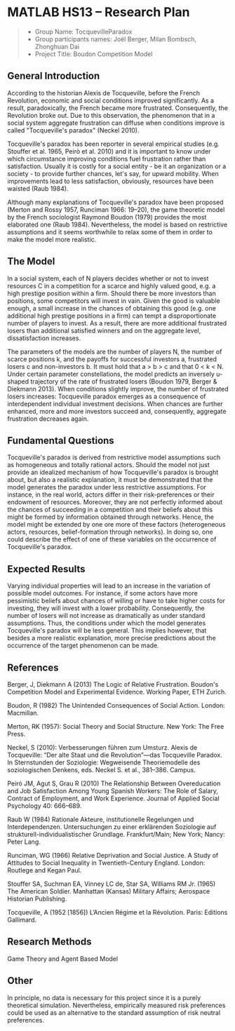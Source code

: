 # MATLAB HS13 – Research Plan

> * Group Name: TocquevilleParadox
> * Group participants names: Joël Berger, Milan Bombsch, Zhonghuan Dai
> * Project Title: Boudon Competition Model

## General Introduction
According to the historian Alexis de Tocqueville, before the French Revolution, economic and social conditions improved significantly. As a result, paradoxically, the French became more frustrated. Consequently, the Revolution broke out. Due to this observation, the phenomenon that in a social system aggregate frustration can diffuse when conditions improve is called "Tocqueville's paradox" (Neckel 2010). 

Tocqueville's paradox has been reporter in several empirical studies (e.g. Stouffer et al. 1965, Peirò et al. 2010) and it is important to know under which circumstance improving conditions fuel frustration rather than satisfaction. Usually it is costly for a social entity - be it an organization or a society - to provide further chances, let's say, for upward mobility. When improvements lead to less satisfaction, obviously, resources have been waisted (Raub 1984).

Although many explanations of Tocqueville's paradox have been proposed (Merton and Rossy 1957, Runciman 1966: 19–20), the game theoretic model by the French sociologist Raymond Boudon (1979) provides the most elaborated one (Raub 1984). Nevertheless, the model is based on restrictive assumptions and it seems worthwhile to relax some of them in order to make the model more realistic.

## The Model
In a social system, each of N players decides whether or not to invest resources C in a competition for a scarce and highly valued good, e.g. a high prestige position within a firm. Should there be more investors than positions, some competitors will invest in vain. Given the good is valuable enough, a small increase in the chances of obtaining this good (e.g. one additional high prestige positions in a firm) can tempt a disproportionate number of players to invest. As a result, there are more additional frustrated losers than additional satisfied winners and on the aggregate level, dissatisfaction increases.

The parameters of the models are the number of players N, the number of scarce positions k, and the payoffs for successful investors a, frustrated losers c and non-investors b. It must hold that a > b > c and that 0 < k < N. Under certain parameter constellations, the model predicts an inversely u-shaped trajectory of the rate of frustrated losers (Boudon 1979, Berger & Diekmann 2013). When conditions slightly improve, the number of frustrated losers increases: Tocqueville paradox emerges as a consequence of interdependent individual investment decisions. When chances are further enhanced, more and more investors succeed and, consequently, aggregate frustration decreases again.


## Fundamental Questions
Tocqueville's paradox is derived from restrictive model assumptions such as homogeneous and totally rational actors. Should the model not just provide an idealized mechanism of how Tocqueville's paradox is brought about, but also a realistic explanation, it must be demonstrated that the model generates the paradox under less restrictive assumptions. For instance, in the real world, actors differ in their risk-preferences or their endowment of resources. Moreover, they are not perfectly informed about the chances of succeeding in a competition and their beliefs about this might be formed by information obtained through networks. Hence, the model might be extended by one ore more of these factors (heterogeneous actors, resources, belief-formation through networks). In doing so, one could describe the effect of one of these variables on the occurrence of Tocqueville's paradox.

## Expected Results
Varying individual properties will lead to an increase in the variation of possible model outcomes. For instance, if some actors have more pessimistic beliefs about chances of willing or have to take higher costs for investing, they will invest with a lower probability. Consequently, the number of losers will not increase as dramatically as under standard assumptions. Thus, the conditions under which the model generates Tocqueville's paradox will be less general. This implies however, that besides a more realistic explanation, more precise predictions about the occurrence of the target phenomenon can be made. 

## References 
Berger, J, Diekmann A (2013) The Logic of Relative Frustration. Boudon's Competition Model and Experimental Evidence. Working Paper, ETH Zurich.

Boudon, R (1982) The Unintended Consequences of Social Action. London: Macmillan.

Merton, RK (1957): Social Theory and Social Structure. New York: The Free Press.

Neckel, S (2010): Verbesserungen führen zum Umsturz. Alexis de Tocqueville: “Der alte Staat und die Revolution”—das Tocqueville Paradox. In Sternstunden der Soziologie: Wegweisende Theoriemodelle des soziologischen Denkens, eds. Neckel S. et al., 381–386. Campus.

Peiró JM, Agut S, Grau R (2010) The Relationship Between Overeducation and Job Satisfaction Among Young Spanish Workers: The Role of Salary, Contract of Employment, and Work Experience. Journal of Applied Social Psychology 40: 666–689.

Raub W (1984) Rationale Akteure, institutionelle Regelungen und Interdependenzen. Untersuchungen zu einer erklärenden Soziologie auf strukturell-individualistischer Grundlage. Frankfurt/Main; New York; Nancy: Peter Lang.

Runciman, WG (1966) Relative Deprivation and Social Justice. A Study of Attitudes
to Social Inequality in Twentieth-Century England. London: Routlege and Kegan Paul.


Stouffer SA, Suchman EA, Vinney LC de, Star SA, Williams RM Jr. (1965) The American Soldier. Manhattan (Kansas) Military Affairs; Aerospace Historian Publishing.

Tocqueville, A (1952 [1856]) L’Ancien Régime et la Révolution. Paris: Editions Gallimard.

## Research Methods
Game Theory and Agent Based Model

## Other
In principle, no data is necessary for this project since it is a purely theoretical simulation. Nevertheless, empirically measured risk preferences could be used as an alternative to the standard assumption of risk neutral preferences.
